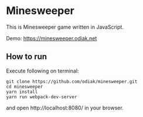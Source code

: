 # Minesweeper

This is Minesweeper game written in JavaScript.

Demo: <https://minesweeper.odiak.net>

## How to run

Execute following on terminal:

```console
git clone https://github.com/odiak/minesweeper.git
cd minesweeper
yarn install
yarn run webpack-dev-server
```

and open http://localhost:8080/ in your browser.
